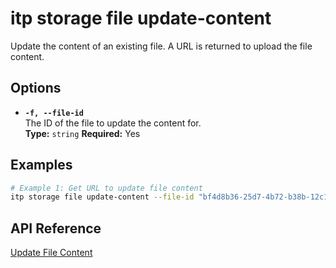 # itp storage file update-content

Update the content of an existing file. A URL is returned to upload the file content.

## Options

- **`-f, --file-id`**  
  The ID of the file to update the content for.  
  **Type:** `string` **Required:** Yes

## Examples

```bash
# Example 1: Get URL to update file content
itp storage file update-content --file-id "bf4d8b36-25d7-4b72-b38b-12c1f0325f42"
```

## API Reference

[Update File Content](https://developer.bentley.com/apis/storage/operations/update-file-content/)

